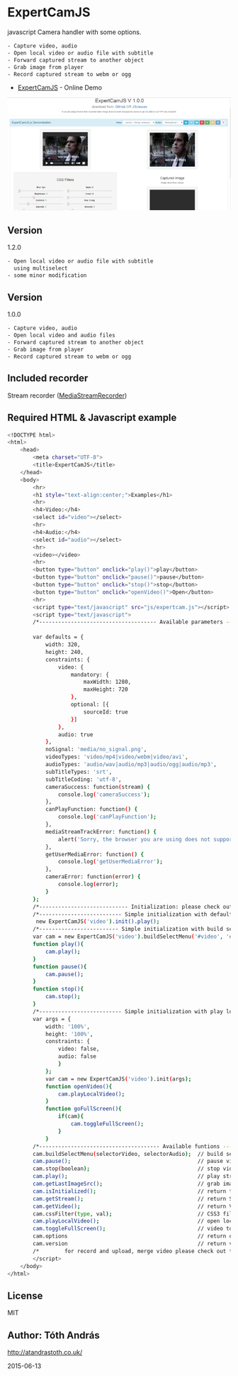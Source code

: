 ExpertCamJS 
=============

javascript Camera handler with some options.

    - Capture video, audio
    - Open local video or audio file with subtitle
    - Forward captured stream to another object
    - Grab image from player
    - Record captured stream to webm or ogg

* [ExpertCamJS] - Online Demo 

<img src = "demo.png"/>

Version
----

1.2.0

    - Open local video or audio file with subtitle
      using multiselect
    - some minor modification  

Version
----

1.0.0

    - Capture video, audio
    - Open local video and audio files
    - Forward captured stream to another object
    - Grab image from player
    - Record captured stream to webm or ogg

Included recorder
-----------

Stream recorder ([MediaStreamRecorder])
 

Required HTML & Javascript example
--------------

```sh
<!DOCTYPE html>
<html>
    <head>
        <meta charset="UTF-8">
        <title>ExpertCamJS</title>
    </head>
    <body>
        <hr>
        <h1 style="text-align:center;">Examples</h1>
     	<hr>
        <h4>Video:</h4>
        <select id="video"></select>
        <hr>
        <h4>Audio:</h4>
        <select id="audio"></select>
        <hr>
        <video></video>
        <hr>
        <button type="button" onclick="play()">play</button>
        <button type="button" onclick="pause()">pause</button>
        <button type="button" onclick="stop()">stop</button>
        <button type="button" onclick="openVideo()">Open</button>
        <hr>
        <script type="text/javascript" src="js/expertcam.js"></script>
        <script type="text/javascript">
        /*------------------------------------- Available parameters ------------------------------------*/

        var defaults = {
            width: 320,                                                 // video width
            height: 240,                                                // video height
            constraints: {
                video: {
                    mandatory: {
                        maxWidth: 1280,                                 // max Videosource resolution width
                        maxHeight: 720                                  // max Videosource resolution height
                    },
                    optional: [{
                        sourceId: true                                  // videosource id video enabled
                    }]
                },
                audio: true                                             // audio enabled
            },
            noSignal: 'media/no_signal.png',                            // nosignal image source
            videoTypes: 'video/mp4|video/webm|video/avi',               // audio types
            audioTypes: 'audio/wav|audio/mp3|audio/ogg|audio/mp3',      // video types
            subTitleTypes: 'srt',                                       // subtitle filetypes
            subTitleCoding: 'utf-8',                                    // subtitle encoding
            cameraSuccess: function(stream) {                           // init when cameraSucess function is done
                console.log('cameraSuccess');   
            },
            canPlayFunction: function() {                               // init when canPlayFunction is done
                console.log('canPlayFunction');
            },
            mediaStreamTrackError: function() {                         // init when MediaStreamTrack is not supported
                alert('Sorry, the browser you are using does not support MediaStreamTrack');
            },
            getUserMediaError: function() {                             // init when getUserMediaError detected
                console.log('getUserMediaError');
            },
            cameraError: function(error) {                              // init when cameraError detected
                console.log(error);
            }
        };
        /*---------------------------- Initialization: please check out examples --------------------------*/
        /*-------------------------- Simple initialization with default parameters ------------------------*/
         new ExpertCamJS('video').init().play();
        /*------------------------- Simple initialization with build select menu -------------------------*/
        var cam = new ExpertCamJS('video').buildSelectMenu('#video', '#audio').init(args);
        function play(){
            cam.play();
        }
        function pause(){
            cam.pause();
        }
        function stop(){
            cam.stop();
        }
        /*-------------------------- Simple initialization with play local video --------------------------*/
        var args = {
            width: '100%',
            height: '100%',
            constraints: {
                video: false,
                audio: false
                }
            };
            var cam = new ExpertCamJS('video').init(args);
            function openVideo(){
                cam.playLocalVideo();
            }
            function goFullScreen(){
                if(cam){
                    cam.toggleFullScreen();
                }
            }
        /*-------------------------------------- Available funtions --------------------------------------*/
        cam.buildSelectMenu(selectorVideo, selectorAudio);  // build select menu, return ExpertCamJS object
        cam.pause();                                        // pause video, return ExpertCamJS object
        cam.stop(boolean);                                  // stop video, boolean is true set video poster options.nosignal 
        cam.play();                                         // play stream, return ExpertCamJS object
        cam.getLastImageSrc();                              // grab image from video, return dataURL
        cam.isInitialized();                                // return true Or false
        cam.getStream();                                    // return Stream
        cam.getVideo();                                     // return Video URL
        cam.cssFilter(type, val);                           // CSS3 filters example 'blur', '2px'
        cam.playLocalVideo();                               // open localvideo browser window
        cam.toggleFullScreen();                             // video toggle Full Screen
        cam.options                                         // return options get, set
        cam.version                                         // return version information
        /*        for record and upload, merge video please check out the complex demo page source       */
        </script>
    </body>
</html>

```

License
----

MIT

Author: Tóth András
---
http://atandrastoth.co.uk/

2015-06-13

[ExpertCamJS]:http://atandrastoth.co.uk/main/pages/plugins/expertcam
[MediaStreamRecorder]:https://github.com/streamproc/MediaStreamRecorder